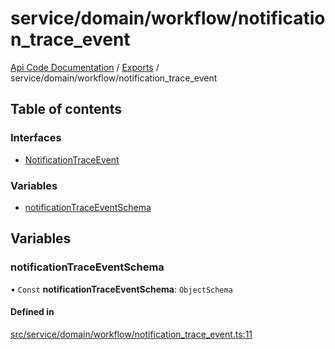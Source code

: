 # service/domain/workflow/notification\_trace\_event
 
[Api Code Documentation](../README.md) / [Exports](../modules.md) / service/domain/workflow/notification\_trace\_event

## Table of contents

### Interfaces

- [NotificationTraceEvent](../interfaces/service_domain_workflow_notification_trace_event.NotificationTraceEvent.md)

### Variables

- [notificationTraceEventSchema](service_domain_workflow_notification_trace_event.md#notificationtraceeventschema)

## Variables

### notificationTraceEventSchema

• `Const` **notificationTraceEventSchema**: `ObjectSchema`

#### Defined in

[src/service/domain/workflow/notification_trace_event.ts:11](https://github.com/openkfw/TruBudget/blob/f6ee764/api/src/service/domain/workflow/notification_trace_event.ts#L11)
